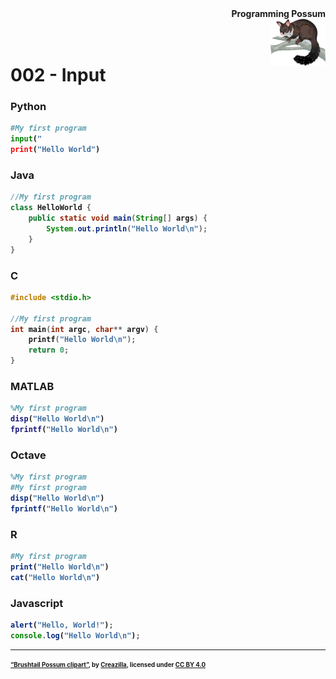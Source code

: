 <div align="right"><b>Programming Possum<b></div>
<div align="right"><img align="right" src="brushtail-possum-clipart-md.png" height="75"></img></div>
<br/><br/>
    
# 002 - Input

### Python
```python
#My first program
input("
print("Hello World")
```

### Java
```java
//My first program
class HelloWorld {
    public static void main(String[] args) {
        System.out.println("Hello World\n"); 
    }
}
```

### C
```c
#include <stdio.h>

//My first program
int main(int argc, char** argv) {
    printf("Hello World\n");
    return 0;
}
```

### MATLAB
```matlab
%My first program
disp("Hello World\n")
fprintf("Hello World\n")
```

### Octave
```octave
%My first program
#My first program
disp("Hello World\n")
fprintf("Hello World\n")
```

### R
```r
#My first program
print("Hello World\n")
cat("Hello World\n")
```

### Javascript
```javascript
alert("Hello, World!");
console.log("Hello World\n");
```

---
<sub><sup><a href="https://creazilla.com/nodes/64027-brushtail-possum-clipart">“Brushtail Possum clipart”</a>, by <a href="https://creazilla.com/">Creazilla</a>, licensed under <a href="https://creativecommons.org/licenses/by/4.0/">CC BY 4.0</a></sup></sub>
